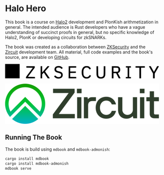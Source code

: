 # Halo Hero

This book is a course on [Halo2](https://github.com/zcash/halo2) development and PlonKish arithmetization in general.
The intended audience is Rust developers who have a vague understanding of succinct proofs in general,
but no specific knowledge of Halo2, PlonK or developing circuits for zkSNARKs.

The book was created as a collaboration between [ZKSecurity](https://zksecurity.xyz) and
the [Zircuit](https://www.zircuit.com/) development team.
All material, full code examples and the book's source, are available on [GitHub](https://github.com/zksecurity/halo2-course).

![zks](src/intro/zks-scale.png)

![zircuit](src/intro/zircuit.png)

## Running The Book

The book is build using `mdbook` and `mdbook-admonish`:

```
cargo install mdbook
cargo install mdbook-admonish
mdbook serve
```
